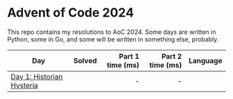 # Advent of Code 2024
This repo contains my resolutions to AoC 2024.
Some days are written in Python, some in Go, and some will be written in something else, probably.

| Day                                        | Solved | Part 1 time (ms) | Part 2 time (ms) | Language |
|--------------------------------------------|:------:|-----------------:|-----------------:|---------:|
| [Day 1: Historian Hysteria]()                     |       |                - |                - |    |

